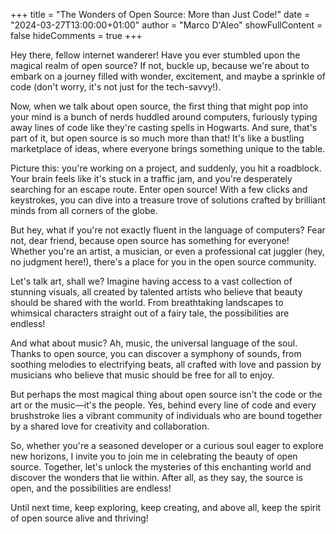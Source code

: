 +++
title = "The Wonders of Open Source: More than Just Code!"
date = "2024-03-27T13:00:00+01:00"
author = "Marco D'Aleo"
showFullContent = false
hideComments = true
+++

Hey there, fellow internet wanderer! Have you ever stumbled upon the magical realm of open source? If not, buckle up, because we're about to embark on a journey filled with wonder, excitement, and maybe a sprinkle of code (don't worry, it's not just for the tech-savvy!).

Now, when we talk about open source, the first thing that might pop into your mind is a bunch of nerds huddled around computers, furiously typing away lines of code like they're casting spells in Hogwarts. And sure, that's part of it, but open source is so much more than that! It's like a bustling marketplace of ideas, where everyone brings something unique to the table.

Picture this: you're working on a project, and suddenly, you hit a roadblock. Your brain feels like it's stuck in a traffic jam, and you're desperately searching for an escape route. Enter open source! With a few clicks and keystrokes, you can dive into a treasure trove of solutions crafted by brilliant minds from all corners of the globe.

But hey, what if you're not exactly fluent in the language of computers? Fear not, dear friend, because open source has something for everyone! Whether you're an artist, a musician, or even a professional cat juggler (hey, no judgment here!), there's a place for you in the open source community.

Let's talk art, shall we? Imagine having access to a vast collection of stunning visuals, all created by talented artists who believe that beauty should be shared with the world. From breathtaking landscapes to whimsical characters straight out of a fairy tale, the possibilities are endless!

And what about music? Ah, music, the universal language of the soul. Thanks to open source, you can discover a symphony of sounds, from soothing melodies to electrifying beats, all crafted with love and passion by musicians who believe that music should be free for all to enjoy.

But perhaps the most magical thing about open source isn't the code or the art or the music—it's the people. Yes, behind every line of code and every brushstroke lies a vibrant community of individuals who are bound together by a shared love for creativity and collaboration.

So, whether you're a seasoned developer or a curious soul eager to explore new horizons, I invite you to join me in celebrating the beauty of open source. Together, let's unlock the mysteries of this enchanting world and discover the wonders that lie within. After all, as they say, the source is open, and the possibilities are endless!

Until next time, keep exploring, keep creating, and above all, keep the spirit of open source alive and thriving!